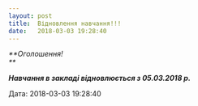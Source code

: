 ```yaml
---
layout: post
title:  Відновлення навчання!!!
date:   2018-03-03 19:28:40
---
```

_**Оголошення!  
**_

_**Навчання в закладі відновлюється з 05.03.2018 р.**_  

  
Дата: 2018-03-03 19:28:40